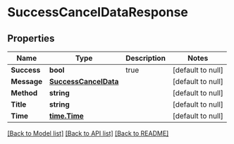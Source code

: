 # SuccessCancelDataResponse

## Properties
Name | Type | Description | Notes
------------ | ------------- | ------------- | -------------
**Success** | **bool** | true | [default to null]
**Message** | [**SuccessCancelData**](SuccessCancelData.md) |  | [default to null]
**Method** | **string** |  | [default to null]
**Title** | **string** |  | [default to null]
**Time** | [**time.Time**](time.Time.md) |  | [default to null]

[[Back to Model list]](../README.md#documentation-for-models) [[Back to API list]](../README.md#documentation-for-api-endpoints) [[Back to README]](../README.md)


